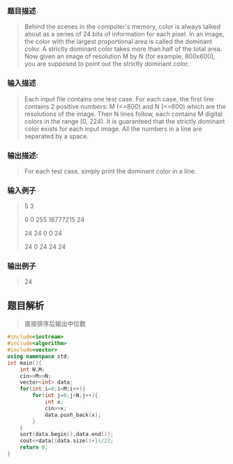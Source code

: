 ### 题目描述

> Behind the scenes in the computer's memory, color is always talked about as a series of 24 bits of information for each pixel. In an image, the color with the largest proportional area is called the dominant color. A strictly dominant color takes more than half of the total area. Now given an image of resolution M by N (for example, 800x600), you are supposed to point out the strictly dominant color.

### 输入描述

> Each input file contains one test case. For each case, the first line contains 2 positive numbers: M (<=800) and N (<=600) which are the resolutions of the image. Then N lines follow, each contains M digital colors in the range [0, 224). It is guaranteed that the strictly dominant color exists for each input image. All the numbers in a line are separated by a space.

### 输出描述:
> For each test case, simply print the dominant color in a line.

### 输入例子
> 5 3
> 
>0 0 255 16777215 24
> 
>24 24 0 0 24
> 
>24 0 24 24 24

### 输出例子
> 24

## 题目解析
> 直接排序后输出中位数

```C++
#include<iostream>
#include<algorithm>
#include<vector>
using namespace std;
int main(){
    int N,M;
    cin>>M>>N;
    vector<int> data;
    for(int i=0;i<M;i++){
        for(int j=0;j<N;j++){
            int x;
            cin>>x;
            data.push_back(x);
        }
    }
    sort(data.begin(),data.end());
    cout<<data[(data.size()+1)/2];
    return 0;
}
```